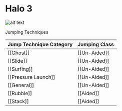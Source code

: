 # Halo 3
![alt text](https://cdn.vox-cdn.com/thumbor/kVdEJoWblw0_YSencZ0YqvYuf-g=/85x0:1014x619/1200x800/filters:focal(85x0:1014x619)/cdn.vox-cdn.com/uploads/chorus_image/image/35418272/halo_3_xbox_360.0.jpg)

Jumping Techniques

Jump Technique Category | Jumping Class
------------ | ------------
[[Ghost]]| [[Un-Aided]]
[[Slide]]| [[Un-Aided]]
[[Surfing]]| [[Un-Aided]]
[[Pressure Launch]] | [[Un-Aided]]
[[General]] | [[Un-Aided]]
[[Rubble]] | [[Aided]]
[[Stack]]| [[Aided]] 






